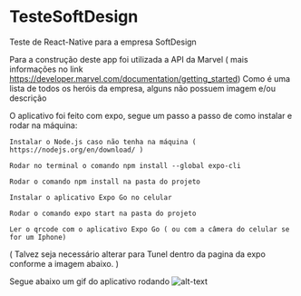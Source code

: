 



# TesteSoftDesign
Teste de React-Native para a empresa SoftDesign

Para a construção deste app foi utilizada a API da Marvel ( mais informações no link https://developer.marvel.com/documentation/getting_started)
Como é uma lista de todos os heróis da empresa, alguns não possuem imagem e/ou descrição

O aplicativo foi feito com expo, segue um passo a passo de como instalar e rodar na máquina:

    Instalar o Node.js caso não tenha na máquina ( https://nodejs.org/en/download/ )

    Rodar no terminal o comando npm install --global expo-cli

    Rodar o comando npm install na pasta do projeto

    Instalar o aplicativo Expo Go no celular

    Rodar o comando expo start na pasta do projeto

    Ler o qrcode com o aplicativo Expo Go ( ou com a câmera do celular se for um Iphone)

( Talvez seja necessário alterar para Tunel dentro da pagina da expo conforme a imagem abaixo. )






Segue abaixo um gif do aplicativo rodando 
![alt-text](https://github.com/lucas1207/TesteSoftDesign/blob/master/gifApp.gif)
